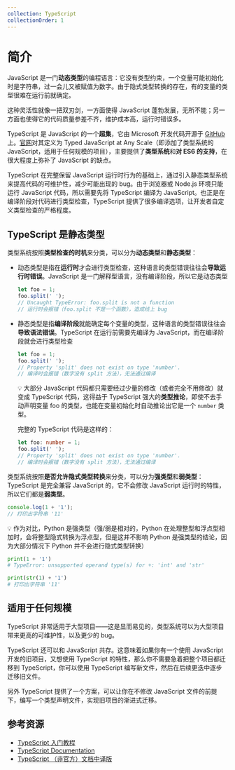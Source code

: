 ```yaml
---
collection: TypeScript
collectionOrder: 1
---
```




# 简介

JavaScript 是一门**动态类型**的编程语言：它没有类型约束，一个变量可能初始化时是字符串，过一会儿又被赋值为数字。由于隐式类型转换的存在，有的变量的类型很难在运行前就确定。

这种灵活性就像一把双刃剑，一方面使得 JavaScript 蓬勃发展，无所不能；另一方面也使得它的代码质量参差不齐，维护成本高，运行时错误多。

TypeScript 是 JavaScript 的一个**超集**，它由 Microsoft 开发代码开源于 [GitHub](https://github.com/Microsoft/TypeScript) 上。[官网](https://www.typescriptlang.org/)对其定义为 Typed JavaScript at Any Scale（即添加了类型系统的 JavaScript，适用于任何规模的项目），主要提供了**类型系统**和**对 ES6 的支持**，在很大程度上弥补了 JavaScript 的缺点。

TypeScript 在完整保留 JavaScript 运行时行为的基础上，通过引入静态类型系统来提高代码的可维护性，减少可能出现的 bug。由于浏览器或 Node.js 环境只能运行 JavaScript 代码，所以需要先将 TypeScript 编译为 JavaScript。也正是在编译阶段对代码进行类型检查，TypeScript 提供了很多编译选项，让开发者自定义类型检查的严格程度。

## TypeScript 是静态类型

类型系统按照**类型检查的时机**来分类，可以分为**动态类型**和**静态类型**：

* 动态类型是指在**运行时**才会进行类型检查，这种语言的类型错误往往会**导致运行时错误**。JavaScript 是一门解释型语言，没有编译阶段，所以它是动态类型

  ```js
  let foo = 1;
  foo.split(' ');
  // Uncaught TypeError: foo.split is not a function
  // 运行时会报错（foo.split 不是一个函数），造成线上 bug
  ```

* 静态类型是指**编译阶段**就能确定每个变量的类型，这种语言的类型错误往往会**导致语法错误**。TypeScript 在运行前需要先编译为 JavaScript，而在编译阶段就会进行类型检查

  ```ts
  let foo = 1;
  foo.split(' ');
  // Property 'split' does not exist on type 'number'.
  // 编译时会报错（数字没有 split 方法），无法通过编译
  ```

  :bulb: 大部分 JavaScript 代码都只需要经过少量的修改（或者完全不用修改）就变成 TypeScript 代码，这得益于 TypeScript 强大的**类型推论**，即使不去手动声明变量 foo 的类型，也能在变量初始化时自动推论出它是一个 `number` 类型。

  完整的 TypeScript 代码是这样的：

  ```ts
  let foo: number = 1;
  foo.split(' ');
  // Property 'split' does not exist on type 'number'.
  // 编译时会报错（数字没有 split 方法），无法通过编译
  ```

类型系统按照**是否允许隐式类型转换**来分类，可以分为**强类型**和**弱类型**：TypeScript 是完全兼容 JavaScript 的，它不会修改 JavaScript 运行时的特性，所以它们都是**弱类型**。

```js
console.log(1 + '1');
// 打印出字符串 '11'
```

:bulb: 作为对比，Python 是强类型（强/弱是相对的，Python 在处理整型和浮点型相加时，会将整型隐式转换为浮点型，但是这并不影响 Python 是强类型的结论，因为大部分情况下 Python 并不会进行隐式类型转换）

```python
print(1 + '1')
# TypeError: unsupported operand type(s) for +: 'int' and 'str'

print(str(1) + '1')
# 打印出字符串 '11'
```



## 适用于任何规模

TypeScript 非常适用于大型项目——这是显而易见的，类型系统可以为大型项目带来更高的可维护性，以及更少的 bug。

TypeScript 还可以和 JavaScript 共存。这意味着如果你有一个使用 JavaScript 开发的旧项目，又想使用 TypeScript 的特性，那么你不需要急着把整个项目都迁移到 TypeScript，你可以使用 TypeScript 编写新文件，然后在后续更迭中逐步迁移旧文件。

另外 TypeScript 提供了一个方案，可以让你在不修改 JavaScript 文件的前提下，编写一个类型声明文件，实现旧项目的渐进式迁移。



## 参考资源

* [TypeScript 入门教程](https://ts.xcatliu.com/)
* [TypeScript Documentation](https://www.typescriptlang.org/docs/)
* [TypeScript （非官方）文档中译版](https://github.com/zhongsp/TypeScript/tree/dev/zh)
